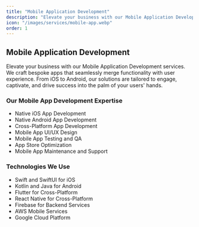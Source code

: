 ```yaml
---
title: "Mobile Application Development"
description: "Elevate your business with our Mobile Application Development services. We craft bespoke apps that seamlessly merge functionality with user experience."
icon: "/images/services/mobile-app.webp"
order: 1
---
```


## Mobile Application Development

Elevate your business with our Mobile Application Development services. We craft bespoke apps that seamlessly merge functionality with user experience. From iOS to Android, our solutions are tailored to engage, captivate, and drive success into the palm of your users' hands.

### Our Mobile App Development Expertise

- Native iOS App Development
- Native Android App Development
- Cross-Platform App Development
- Mobile App UI/UX Design
- Mobile App Testing and QA
- App Store Optimization
- Mobile App Maintenance and Support

### Technologies We Use

- Swift and SwiftUI for iOS
- Kotlin and Java for Android
- Flutter for Cross-Platform
- React Native for Cross-Platform
- Firebase for Backend Services
- AWS Mobile Services
- Google Cloud Platform
